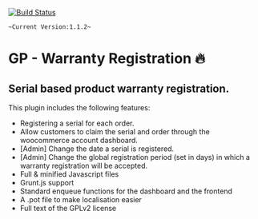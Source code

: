 [![Build Status](https://www.travis-ci.org/wpugph/WordPress-Plugin-Template.svg?branch=master)](https://www.travis-ci.org/wpugph/WordPress-Plugin-Template)

`~Current Version:1.1.2~`

GP - Warranty Registration 🔥‍
=========================

## Serial based product warranty registration.

This plugin includes the following features:

+ Registering a serial for each order.
+ Allow customers to claim the serial and order through the woocommerce account dashboard.
+ [Admin] Change the date a serial is registered.
+ [Admin] Change the global registration period (set in days) in which a warranty registration will be accepted.
+ Full & minified Javascript files
+ Grunt.js support
+ Standard enqueue functions for the dashboard and the frontend
+ A .pot file to make localisation easier
+ Full text of the GPLv2 license

